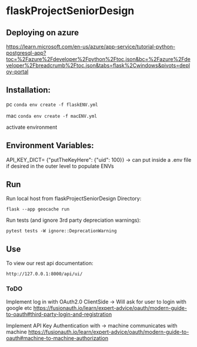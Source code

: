# flaskProjectSeniorDesign

## Deploying on azure

https://learn.microsoft.com/en-us/azure/app-service/tutorial-python-postgresql-app?toc=%2Fazure%2Fdeveloper%2Fpython%2Ftoc.json&bc=%2Fazure%2Fdeveloper%2Fbreadcrumb%2Ftoc.json&tabs=flask%2Cwindows&pivots=deploy-portal

## Installation:

pc ```conda env create -f flaskENV.yml```

mac ```conda env create -f macENV.yml```

activate environment

## Environment Variables:

API_KEY_DICT= {"putTheKeyHere": {"uid": 100}} -> can put inside a .env file if desired in the outer level to populate
ENVs

## Run

Run local host from flaskProjectSeniorDesign Directory:

```flask --app geocache run```

Run tests (and ignore 3rd party depreciation warnings):

```pytest tests -W ignore::DeprecationWarning```

## Use

To view our rest api documentation:

``` http://127.0.0.1:8000/api/ui/ ```

### ToDO

Implement log in with OAuth2.0 ClientSide -> Will ask for user to login with google etc
https://fusionauth.io/learn/expert-advice/oauth/modern-guide-to-oauth#third-party-login-and-registration

Implement API Key Authentication with -> machine communicates with machine
https://fusionauth.io/learn/expert-advice/oauth/modern-guide-to-oauth#machine-to-machine-authorization